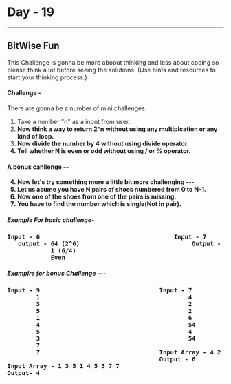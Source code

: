 # Day - 19
---
## BitWise Fun
 This Challenge is gonna be more aboout thinking and less about coding so please think a lot before seeing the solutions.
 (Use hints and resources to start your thinking process.)

#### Challenge - 
 There are gonna be a number of mini challenges.
1. Take a number "n" as a input from user.
2. <b> Now think a way to return 2^n without using any multiplcation or any kind of loop.</b>
3. <b> Now divide the number by 4 without using divide operator.
4. <b> Tell whether N is even or odd without using / or % operator.
#### A bonus cahllenge -- 
4. <b> Now let's try something more a little bit more challenging --- 
5. Let us asume you have N pairs of shoes numbered from 0 to N-1.
6. Now one of the shoes from one of the pairs is missing.
7. You have to find the number which is single(Not in pair).

##### Example For basic challenge-
<pre>Input - 6                                     Input - 7                                     
   output - 64 (2^6)                               Output - 128 (2^7)                                                
            1 (6/4)                                         1    (7/4)                                                
            Even                                            Odd               
</pre>

##### Examplre for bonus  Challenge --- 
<pre>
Input - 9                                 Input - 7
        1                                         4
        3                                         2
        5                                         2
        1                                         6
        4                                         54            
        5                                         4
        3                                         54
        7                        
        7                                 Input Array - 4 2 2 6 54 4 54
                                          Output - 6
Input Array - 1 3 5 1 4 5 3 7 7
Output- 4                                                                                               
</pre>         